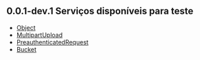 ## 0.0.1-dev.1 Serviços disponíveis para teste

- [Object](https://github.com/Suebersson/oracle_object_storage/blob/main/README.md#object)
- [MultipartUpload](https://github.com/Suebersson/oracle_object_storage/blob/main/README.md#multipartupload)
- [PreauthenticatedRequest](https://github.com/Suebersson/oracle_object_storage/blob/main/README.md#preauthenticatedrequest)
- [Bucket](https://github.com/Suebersson/oracle_object_storage/blob/main/README.md#bucket)

